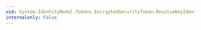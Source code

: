 ```yaml
---
uid: System.IdentityModel.Tokens.EncryptedSecurityToken.ResolveKeyIdentifierClause(System.IdentityModel.Tokens.SecurityKeyIdentifierClause)
internalonly: False
---
```

